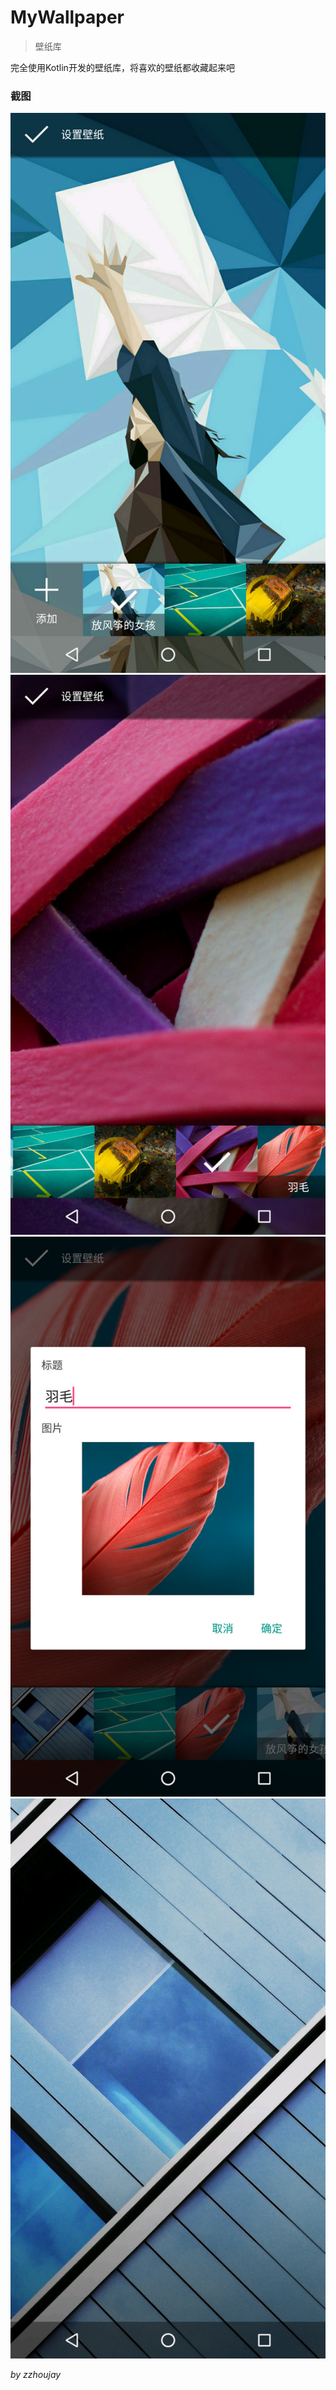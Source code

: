 # MyWallpaper

> 壁纸库

完全使用Kotlin开发的壁纸库，将喜欢的壁纸都收藏起来吧

### 截图

![截图1](image/image_1.jpg)
![截图2](image/image_2.jpg)
![截图3](image/image_3.jpg)
![截图4](image/image_4.jpg)

_by zzhoujay_